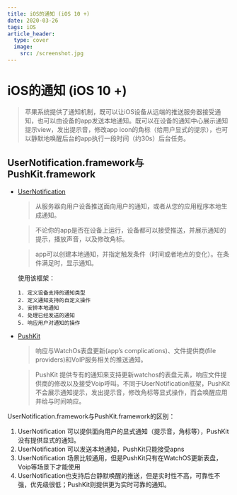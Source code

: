 ```yaml
---
title: iOS的通知 (iOS 10 +)
date: 2020-03-26
tags: iOS
article_header:
  type: cover
  image:
    src: /screenshot.jpg
---
```


# iOS的通知 (iOS 10 +)

> 苹果系统提供了通知机制，既可以让iOS设备从远端的推送服务器接受通知，也可以由设备的app发送本地通知。既可以在设备的通知中心展示通知提示view，发出提示音，修改app icon的角标（给用户显式的提示），也可以静默地唤醒后台的app执行一段时间（约30s）后台任务。

## UserNotification.framework与PushKit.framework

- [UserNotification][1]
  
   > 从服务器向用户设备推送面向用户的通知，或者从您的应用程序本地生成通知。 

   > 不论你的app是否在设备上运行，设备都可以接受推送，并展示通知的提示，播放声音，以及修改角标。

   > app可以创建本地通知，并指定触发条件（时间或者地点的变化）。在条件满足时，显示通知。

   使用该框架：
      
      1. 定义设备支持的通知类型
      2. 定义通知支持的自定义操作
      3. 安排本地通知
      4. 处理已经发送的通知
      5. 响应用户对通知的操作
   
    
    
- [PushKit][2]

   > 响应与WatchOs表盘更新(app’s complications)、文件提供商(file providers)和VoIP服务相关的推送通知。

   > PushKit 提供专有的通知来支持更新watchos的表盘元素，响应文件提供商的修改以及接受Voip呼叫。不同于UserNotification框架，PushKit不会展示通知提示，发出提示音，修改角标等显式操作，而会唤醒应用并给与时间响应。


UserNotification.framework与PushKit.framework的区别：

1. UserNotification 可以提供面向用户的显式通知（提示音，角标等），PushKit没有提供显式的通知。
2. UserNotification 可以发送本地通知，PushKit只能接受apns
3. UserNotification 场景比较通用，但是PushKit只有在WatchOS更新表盘，Voip等场景下才能使用
4. UserNotification也支持后台静默唤醒的推送，但是实时性不高，可靠性不强，优先级很低；PushKit则提供更为实时可靠的通知。





[1]: https://developer.apple.com/documentation/usernotifications?language=objc

[2]: https://developer.apple.com/documentation/pushkit?language=objc

[3]: https://developer.apple.com/documentation/usernotifications/asking_permission_to_use_notifications?language=objc